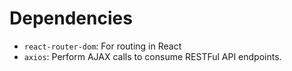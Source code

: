 # Dependencies
* `react-router-dom`: For routing in React
* `axios`: Perform AJAX calls to consume RESTFul API endpoints. 